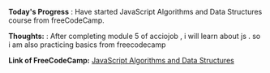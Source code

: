 **Today's Progress** : Have started JavaScript Algorithms and Data Structures course from freeCodeCamp.

**Thoughts:** : After completing module 5 of acciojob , i will learn about js . so i am also practicing basics from freecodecamp

**Link of FreeCodeCamp:** 
[JavaScript Algorithms and Data Structures](https://www.freecodecamp.org/learn/javascript-algorithms-and-data-structures/)